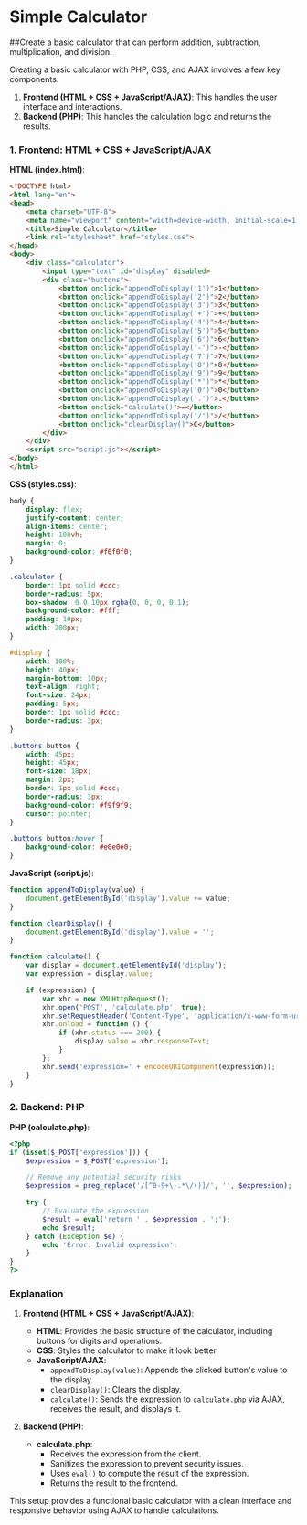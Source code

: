 # Simple Calculator
##Create a basic calculator that can perform addition, subtraction, multiplication, and division.

Creating a basic calculator with PHP, CSS, and AJAX involves a few key components:

1. **Frontend (HTML + CSS + JavaScript/AJAX)**: This handles the user interface and interactions.
2. **Backend (PHP)**: This handles the calculation logic and returns the results.

### 1. Frontend: HTML + CSS + JavaScript/AJAX

**HTML (index.html)**:
```html
<!DOCTYPE html>
<html lang="en">
<head>
    <meta charset="UTF-8">
    <meta name="viewport" content="width=device-width, initial-scale=1.0">
    <title>Simple Calculator</title>
    <link rel="stylesheet" href="styles.css">
</head>
<body>
    <div class="calculator">
        <input type="text" id="display" disabled>
        <div class="buttons">
            <button onclick="appendToDisplay('1')">1</button>
            <button onclick="appendToDisplay('2')">2</button>
            <button onclick="appendToDisplay('3')">3</button>
            <button onclick="appendToDisplay('+')">+</button>
            <button onclick="appendToDisplay('4')">4</button>
            <button onclick="appendToDisplay('5')">5</button>
            <button onclick="appendToDisplay('6')">6</button>
            <button onclick="appendToDisplay('-')">-</button>
            <button onclick="appendToDisplay('7')">7</button>
            <button onclick="appendToDisplay('8')">8</button>
            <button onclick="appendToDisplay('9')">9</button>
            <button onclick="appendToDisplay('*')">*</button>
            <button onclick="appendToDisplay('0')">0</button>
            <button onclick="appendToDisplay('.')">.</button>
            <button onclick="calculate()">=</button>
            <button onclick="appendToDisplay('/')">/</button>
            <button onclick="clearDisplay()">C</button>
        </div>
    </div>
    <script src="script.js"></script>
</body>
</html>
```

**CSS (styles.css)**:
```css
body {
    display: flex;
    justify-content: center;
    align-items: center;
    height: 100vh;
    margin: 0;
    background-color: #f0f0f0;
}

.calculator {
    border: 1px solid #ccc;
    border-radius: 5px;
    box-shadow: 0 0 10px rgba(0, 0, 0, 0.1);
    background-color: #fff;
    padding: 10px;
    width: 200px;
}

#display {
    width: 100%;
    height: 40px;
    margin-bottom: 10px;
    text-align: right;
    font-size: 24px;
    padding: 5px;
    border: 1px solid #ccc;
    border-radius: 3px;
}

.buttons button {
    width: 45px;
    height: 45px;
    font-size: 18px;
    margin: 2px;
    border: 1px solid #ccc;
    border-radius: 3px;
    background-color: #f9f9f9;
    cursor: pointer;
}

.buttons button:hover {
    background-color: #e0e0e0;
}
```

**JavaScript (script.js)**:
```javascript
function appendToDisplay(value) {
    document.getElementById('display').value += value;
}

function clearDisplay() {
    document.getElementById('display').value = '';
}

function calculate() {
    var display = document.getElementById('display');
    var expression = display.value;

    if (expression) {
        var xhr = new XMLHttpRequest();
        xhr.open('POST', 'calculate.php', true);
        xhr.setRequestHeader('Content-Type', 'application/x-www-form-urlencoded');
        xhr.onload = function () {
            if (xhr.status === 200) {
                display.value = xhr.responseText;
            }
        };
        xhr.send('expression=' + encodeURIComponent(expression));
    }
}
```

### 2. Backend: PHP

**PHP (calculate.php)**:
```php
<?php
if (isset($_POST['expression'])) {
    $expression = $_POST['expression'];

    // Remove any potential security risks
    $expression = preg_replace('/[^0-9+\-.*\/()]/', '', $expression);

    try {
        // Evaluate the expression
        $result = eval('return ' . $expression . ';');
        echo $result;
    } catch (Exception $e) {
        echo 'Error: Invalid expression';
    }
}
?>
```

### Explanation

1. **Frontend (HTML + CSS + JavaScript/AJAX)**:
   - **HTML**: Provides the basic structure of the calculator, including buttons for digits and operations.
   - **CSS**: Styles the calculator to make it look better.
   - **JavaScript/AJAX**:
     - `appendToDisplay(value)`: Appends the clicked button's value to the display.
     - `clearDisplay()`: Clears the display.
     - `calculate()`: Sends the expression to `calculate.php` via AJAX, receives the result, and displays it.

2. **Backend (PHP)**:
   - **calculate.php**:
     - Receives the expression from the client.
     - Sanitizes the expression to prevent security issues.
     - Uses `eval()` to compute the result of the expression.
     - Returns the result to the frontend.

This setup provides a functional basic calculator with a clean interface and responsive behavior using AJAX to handle calculations.
